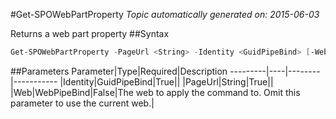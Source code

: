 #Get-SPOWebPartProperty
*Topic automatically generated on: 2015-06-03*

Returns a web part property
##Syntax
```powershell
Get-SPOWebPartProperty -PageUrl <String> -Identity <GuidPipeBind> [-Web <WebPipeBind>]
```


##Parameters
Parameter|Type|Required|Description
---------|----|--------|-----------
|Identity|GuidPipeBind|True||
|PageUrl|String|True||
|Web|WebPipeBind|False|The web to apply the command to. Omit this parameter to use the current web.|
<!-- Ref: FED0C5749E3B0FE68887AA12ABB165D6 -->